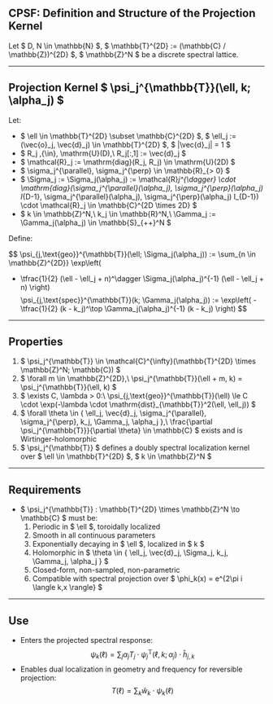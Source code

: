 ## CPSF: Definition and Structure of the Projection Kernel

Let $ D, N \in \mathbb{N} $, $ \mathbb{T}^{2D} := (\mathbb{C} / \mathbb{Z})^{2D} $, $ \mathbb{Z}^N $ be a discrete spectral lattice.

---

## Projection Kernel $ \psi_j^{\mathbb{T}}(\ell, k; \alpha_j) $

Let:
- $ \ell \in \mathbb{T}^{2D} \subset \mathbb{C}^{2D} $, $ \ell_j := (\vec{o}_j, \vec{d}_j) \in \mathbb{T}^{2D} $, $ \|\vec{d}_j\| = 1 $
- $ R_j \,{\in}\, \mathrm{U}(D),\ R_j[:,1] := \vec{d}_j $
- $ \mathcal{R}_j := \mathrm{diag}(R_j, R_j) \in \mathrm{U}(2D) $
- $ \sigma_j^{\parallel}, \sigma_j^{\perp} \in \mathbb{R}_{> 0} $
- $ \Sigma_j := \Sigma_j(\alpha_j) := \mathcal{R}_j^{\dagger} \cdot \mathrm{diag}(\sigma_j^{\parallel}(\alpha_j), \sigma_j^{\perp}(\alpha_j) I_{D-1}, \sigma_j^{\parallel}(\alpha_j), \sigma_j^{\perp}(\alpha_j) I_{D-1}) \cdot \mathcal{R}_j \in \mathbb{C}^{2D \times 2D} $
- $ k \in \mathbb{Z}^N,\ k_j \in \mathbb{R}^N,\ \Gamma_j := \Gamma_j(\alpha_j) \in \mathbb{S}_{++}^N $

Define:

$$
\psi_{j,\text{geo}}^{\mathbb{T}}(\ell; \Sigma_j(\alpha_j)) := 
\sum_{n \in \mathbb{Z}^{2D}} \exp\left( 
- \tfrac{1}{2} (\ell - \ell_j + n)^\dagger \Sigma_j(\alpha_j)^{-1} (\ell - \ell_j + n) 
\right)
$$
$$
\psi_{j,\text{spec}}^{\mathbb{T}}(k; \Gamma_j(\alpha_j)) := 
\exp\left( - \tfrac{1}{2} (k - k_j)^\top \Gamma_j(\alpha_j)^{-1} (k - k_j) \right)
$$

---

## Properties

1. $ \psi_j^{\mathbb{T}} \in \mathcal{C}^{\infty}(\mathbb{T}^{2D} \times \mathbb{Z}^N; \mathbb{C}) $
2. $ \forall m \in \mathbb{Z}^{2D},\ \psi_j^{\mathbb{T}}(\ell + m, k) = \psi_j^{\mathbb{T}}(\ell, k) $
3. $ \exists C, \lambda > 0:\ \psi_{j,\text{geo}}^{\mathbb{T}}(\ell) \le C \cdot \exp(-\lambda \cdot \mathrm{dist}_{\mathbb{T}}^2(\ell, \ell_j)) $
4. $ \forall \theta \in \{ \ell_j, \vec{d}_j, \sigma_j^{\parallel}, \sigma_j^{\perp}, k_j, \Gamma_j, \alpha_j \},\ \frac{\partial \psi_j^{\mathbb{T}}}{\partial \theta} \in \mathbb{C} $ exists and is Wirtinger-holomorphic
5. $ \psi_j^{\mathbb{T}} $ defines a doubly spectral localization kernel over $ \ell \in \mathbb{T}^{2D} $, $ k \in \mathbb{Z}^N $

---

## Requirements

- $ \psi_j^{\mathbb{T}} : \mathbb{T}^{2D} \times \mathbb{Z}^N \to \mathbb{C} $ must be:
  1. Periodic in $ \ell $, toroidally localized
  2. Smooth in all continuous parameters
  3. Exponentially decaying in $ \ell $, localized in $ k $
  4. Holomorphic in $ \theta \in \{ \ell_j, \vec{d}_j, \Sigma_j, k_j, \Gamma_j, \alpha_j \} $
  5. Closed-form, non-sampled, non-parametric
  6. Compatible with spectral projection over $ \phi_k(x) = e^{2\pi i \langle k,x \rangle} $

---

## Use

- Enters the projected spectral response:
  $$
  \psi_k(\ell) = \sum_j \alpha_j T_j \cdot \psi_j^{\mathbb{T}}(\ell, k; \alpha_j) \cdot \hat{h}_{j,k}
  $$
- Enables dual localization in geometry and frequency for reversible projection:
  $$
  T(\ell) = \sum_k \hat{w}_k \cdot \psi_k(\ell)
  $$

